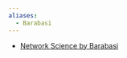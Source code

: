 ```yaml
---
aliases:
  - Barabasi
---
```


* [Network Science by Barabasi](http://networksciencebook.com/chapter/0)
